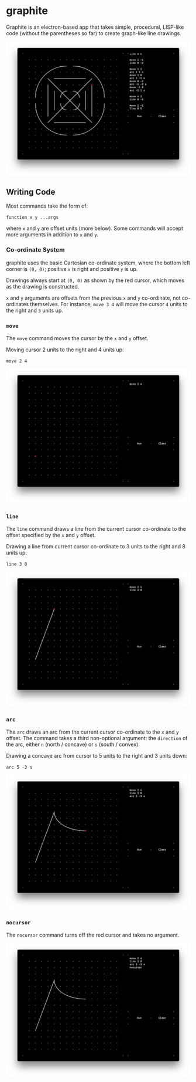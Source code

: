# graphite
Graphite is an electron-based app that takes simple, procedural, LISP-like code (without the parentheses so far) to create graph-like line drawings.

![screenshot](./docs/screenshot.png)


## Writing Code
Most commands take the form of:
```
function x y ...args
```
where `x` and `y` are offset units (more below). Some commands will accept more arguments in addition to `x` and `y`.

### Co-ordinate System
graphite uses the basic Cartesian co-ordinate system, where the bottom left corner is `(0, 0)`; positive `x` is right and positive `y` is up.

Drawings always start at `(0, 0)` as shown by the red cursor, which moves as the drawing is constructed.

`x` and `y` arguments are offsets from the previous `x` and `y` co-ordinate, not co-ordinates themselves. For instance, `move 3 4` will move the cursor `4` units to the right and `3` units up.

### `move`
The `move` command moves the cursor by the `x` and `y` offset.

Moving cursor 2 units to the right and 4 units up:
```
move 2 4
```

![move screenshot](./docs/screenshot-move.png)


### `line`
The `line` command draws a line from the current cursor co-ordinate to the offset specified by the `x` and `y` offset.

Drawing a line from current cursor co-ordinate to 3 units to the right and 8 units up:
```
line 3 8
```

![line screenshot](./docs/screenshot-line.png)


### `arc`
The `arc` draws an arc from the current cursor co-ordinate to the `x` and `y` offset. The command takes a third non-optional argument: the `direction` of the arc, either `n` (north / concave) or `s` (south / convex).

Drawing a concave arc from cursor to 5 units to the right and 3 units down:
```
arc 5 -3 s
```

![arc screenshot](./docs/screenshot-arc.png)


### `nocursor`
The `nocursor` command turns off the red cursor and takes no argument.

![nocursor screenshot](./docs/screenshot-nocursor.png)

